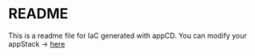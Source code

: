 # README
This is a readme file for IaC generated with appCD.
You can modify your appStack -> [here](http://cloud.stackgen.com/appstacks/f98333fa-789f-49ca-b493-b8146176ab4b)
